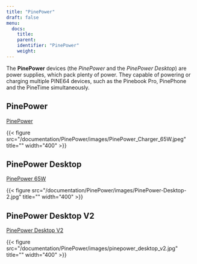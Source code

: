 ```yaml
---
title: "PinePower"
draft: false
menu:
  docs:
    title:
    parent:
    identifier: "PinePower"
    weight: 
---
```


The **PinePower** devices (the _PinePower_ and the _PinePower Desktop_) are power supplies, which pack plenty of power. They capable of powering or charging multiple PINE64 devices, such as the Pinebook Pro, PinePhone and the PineTime simultaneously.


## PinePower

[PinePower](Versions/Pinepower)

{{< figure src="/documentation/PinePower/images/PinePower_Charger_65W.jpeg" title="" width="400" >}}

## PinePower Desktop

[PinePower 65W](Versions/Pinepower_Desktop)

{{< figure src="/documentation/PinePower/images/PinePower-Desktop-2.jpg" title="" width="400" >}}

## PinePower Desktop V2

[PinePower Desktop V2](Versions/Pinepower_Desktop_V2)

{{< figure src="/documentation/PinePower/images/pinepower_desktop_v2.jpg" title="" width="400" >}}